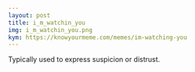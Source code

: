 ```yaml
---
layout: post
title: i_m_watchin_you
img: i_m_watchin_you.png
kym: https://knowyourmeme.com/memes/im-watching-you
---
```

Typically used to express suspicion or distrust.
